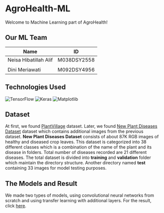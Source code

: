 # AgroHealth-ML
Welcome to Machine Learning part of AgroHealth!

## Our ML Team
| Name | ID |
| ---- | -- |
| Neisa Hibatillah Alif | M038DSY2558 |
|||
| Dini Meriawati | M092DSY4956 |

## Technologies Used
![TensorFlow](https://img.shields.io/badge/TensorFlow-%23FF6F00.svg?style=for-the-badge&logo=TensorFlow&logoColor=white)
![Keras](https://img.shields.io/badge/Keras-%23D00000.svg?style=for-the-badge&logo=Keras&logoColor=white)
![Matplotlib](https://img.shields.io/badge/Matplotlib-%23ffffff.svg?style=for-the-badge&logo=Matplotlib&logoColor=black)

## Dataset
At first, we found [PlantVillage](https://www.kaggle.com/datasets/abdallahalidev/plantvillage-dataset) dataset. Later, we found [New Plant Diseases Dataset](https://www.kaggle.com/datasets/vipoooool/new-plant-diseases-dataset) dataset which contains additional images from the previous dataset. **New Plant Diseases Dataset** consists of about 87K RGB images of healthy and diseased crop leaves. This dataset is categorized into 38 different classes which is a combination of the name of the plant and its disease in folders. Total number of diseases recorded are 21 different diseases. The total dataset is divided into **training** and **validation** folder which maintain the directory structure. Another directory named **test** containing 33 images for model testing purposes.

## The Models and Result
We made two types of models, using convolutional neural networks from scratch and using transfer learning with additional layers. For the result, click [here](https://github.com/nekoniiiii/AgroHealth-ML/tree/main/Result).

